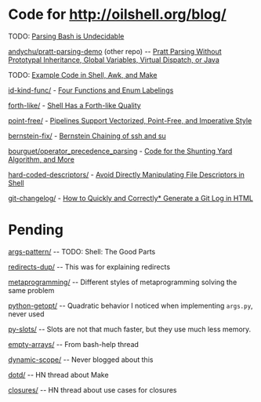 # Code for http://oilshell.org/blog/

TODO: [Parsing Bash is Undecidable](http://www.oilshell.org/blog/2016/10/20.html)

[andychu/pratt-parsing-demo](https://github.com/andychu/pratt-parsing-demo) (other repo) -- 
[Pratt Parsing Without Prototypal Inheritance, Global Variables, Virtual Dispatch, or Java](http://www.oilshell.org/blog/2016/11/03.html)

TODO: [Example Code in Shell, Awk, and Make](http://www.oilshell.org/blog/2016/11/14.html)

[id-kind-func/](id-kind-func/) - [Four Functions and Enum Labelings](http://www.oilshell.org/blog/2016/12/26.html)

[forth-like/](forth-like/) - [Shell Has a Forth-like Quality](http://www.oilshell.org/blog/2017/01/13.html)

[point-free/](point-free/) - [Pipelines Support Vectorized, Point-Free, and Imperative Style](http://www.oilshell.org/blog/2017/01/15.html)

[bernstein-fix/](bernstein-fix/) - [Bernstein Chaining of ssh and su](http://www.oilshell.org/blog/2017/01/31.html)

[bourguet/operator_precedence_parsing](https://github.com/bourguet/operator_precedence_parsing) - 
[Code for the Shunting Yard Algorithm, and More](http://www.oilshell.org/blog/2017/04/22.html)

[hard-coded-descriptors/](hard-coded-descriptors/) - [Avoid Directly Manipulating File Descriptors in Shell](http://www.oilshell.org/blog/2017/08/12.html)

[git-changelog/](git-changelog/) - [How to Quickly and Correctly\* Generate a Git Log in HTML](http://www.oilshell.org/blog/2017/09/19.html)


# Pending

[args-pattern/](args-pattern/) -- TODO: Shell: The Good Parts

[redirects-dup/](redirects-dup/) -- This was for explaining redirects

[metaprogramming/](metaprogramming/) -- Different styles of metaprogramming solving the same problem

[python-getopt/](python-getopt/) -- Quadratic behavior I noticed when implementing `args.py`, never used

[py-slots/](py-slots/) -- Slots are not that much faster, but they use much less memory.

[empty-arrays/](empty-arrays/) -- From bash-help thread

[dynamic-scope/](dynamic-scope/) -- Never blogged about this

[dotd/](dotd/) -- HN thread about Make

[closures/](closures/) -- HN thread about use cases for closures
